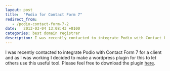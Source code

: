```yaml
---
layout: post
title:  "Podio for Contact Form 7"
redirect_from:
   - /podio-contact-form-7-2
date:   2013-03-04 13:08:43 +0100
categories: best domain registrar
description: I was recently contacted to integrate Podio with Contact Form 7 for a client and as I was working I decided to make a wordpress plugin for this to let others use this useful tool. Please feel free
---
```


I was recently contacted to integrate Podio with Contact Form 7 for a client and as I was working I decided to make a wordpress plugin for this to let others use this useful tool. Please feel free to download the plugin [here](http://markustenghamn.com/podio-for-contact-form-7 "Podio for Contact Form 7").